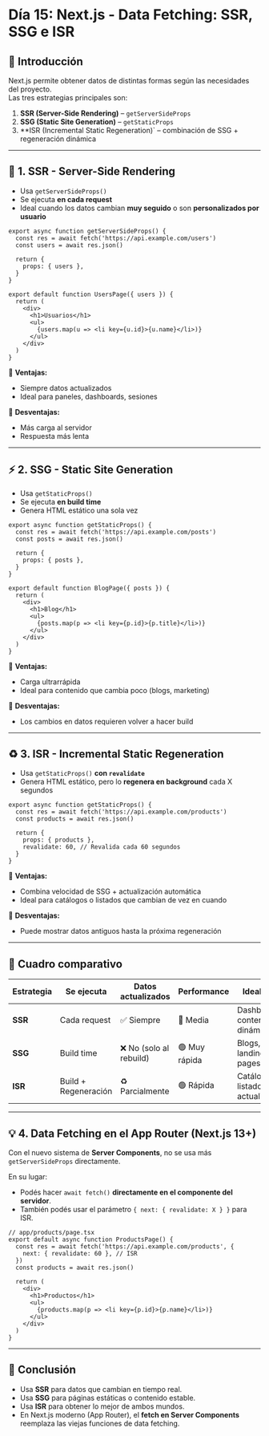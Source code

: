 # Día 15: Next.js - Data Fetching: SSR, SSG e ISR

## 📖 Introducción

Next.js permite obtener datos de distintas formas según las necesidades del proyecto.  
Las tres estrategias principales son:

1. **SSR (Server-Side Rendering)** – `getServerSideProps`
2. **SSG (Static Site Generation)** – `getStaticProps`
3. **ISR (Incremental Static Regeneration)` – combinación de SSG + regeneración dinámica

---

## 🧩 1. SSR - Server-Side Rendering

- Usa `getServerSideProps()`
- Se ejecuta **en cada request**
- Ideal cuando los datos cambian **muy seguido** o son **personalizados por usuario**

```tsx
export async function getServerSideProps() {
  const res = await fetch('https://api.example.com/users')
  const users = await res.json()

  return {
    props: { users },
  }
}

export default function UsersPage({ users }) {
  return (
    <div>
      <h1>Usuarios</h1>
      <ul>
        {users.map(u => <li key={u.id}>{u.name}</li>)}
      </ul>
    </div>
  )
}
```

📍 **Ventajas:**
- Siempre datos actualizados
- Ideal para paneles, dashboards, sesiones

📍 **Desventajas:**
- Más carga al servidor
- Respuesta más lenta

---

## ⚡ 2. SSG - Static Site Generation

- Usa `getStaticProps()`
- Se ejecuta **en build time**
- Genera HTML estático una sola vez

```tsx
export async function getStaticProps() {
  const res = await fetch('https://api.example.com/posts')
  const posts = await res.json()

  return {
    props: { posts },
  }
}

export default function BlogPage({ posts }) {
  return (
    <div>
      <h1>Blog</h1>
      <ul>
        {posts.map(p => <li key={p.id}>{p.title}</li>)}
      </ul>
    </div>
  )
}
```

📍 **Ventajas:**
- Carga ultrarrápida
- Ideal para contenido que cambia poco (blogs, marketing)

📍 **Desventajas:**
- Los cambios en datos requieren volver a hacer build

---

## ♻️ 3. ISR - Incremental Static Regeneration

- Usa `getStaticProps()` **con `revalidate`**
- Genera HTML estático, pero lo **regenera en background** cada X segundos

```tsx
export async function getStaticProps() {
  const res = await fetch('https://api.example.com/products')
  const products = await res.json()

  return {
    props: { products },
    revalidate: 60, // Revalida cada 60 segundos
  }
}
```

📍 **Ventajas:**
- Combina velocidad de SSG + actualización automática
- Ideal para catálogos o listados que cambian de vez en cuando

📍 **Desventajas:**
- Puede mostrar datos antiguos hasta la próxima regeneración

---

## 🧭 Cuadro comparativo

| Estrategia | Se ejecuta | Datos actualizados | Performance | Ideal para |
|-------------|-------------|--------------------|--------------|-------------|
| **SSR** | Cada request | ✅ Siempre | 🔸 Media | Dashboards, contenido dinámico |
| **SSG** | Build time | ❌ No (solo al rebuild) | 🟢 Muy rápida | Blogs, landing pages |
| **ISR** | Build + Regeneración | ♻️ Parcialmente | 🟢 Rápida | Catálogos, listados actualizables |

---

## 💡 4. Data Fetching en el App Router (Next.js 13+)

Con el nuevo sistema de **Server Components**, no se usa más `getServerSideProps` directamente.

En su lugar:
- Podés hacer `await fetch()` **directamente en el componente del servidor**.
- También podés usar el parámetro `{ next: { revalidate: X } }` para ISR.

```tsx
// app/products/page.tsx
export default async function ProductsPage() {
  const res = await fetch('https://api.example.com/products', {
    next: { revalidate: 60 }, // ISR
  })
  const products = await res.json()

  return (
    <div>
      <h1>Productos</h1>
      <ul>
        {products.map(p => <li key={p.id}>{p.name}</li>)}
      </ul>
    </div>
  )
}
```

---

## 🧠 Conclusión

- Usa **SSR** para datos que cambian en tiempo real.  
- Usa **SSG** para páginas estáticas o contenido estable.  
- Usa **ISR** para obtener lo mejor de ambos mundos.  
- En Next.js moderno (App Router), el **fetch en Server Components** reemplaza las viejas funciones de data fetching.
